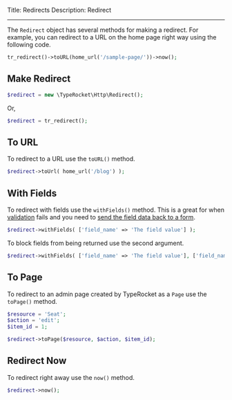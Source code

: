 Title: Redirects
Description: Redirect 

---

The `Redirect` object has several methods for making a redirect. For example, you can redirect to a URL on the home page right way using the following code.

```php
tr_redirect()->toURL(home_url('/sample-page/'))->now();
```

## Make Redirect

```php
$redirect = new \TypeRocket\Http\Redirect();
```

Or,

```php
$redirect = tr_redirect();
```

## To URL

To redirect to a URL use the `toURL()` method.

```php
$redirect->toUrl( home_url('/blog') );
```

## With Fields

To redirect with fields use the `withFields()` method. This is a great for when [validation](https://v3.typerocket.com/docs/v3/validator/) fails and you need to [send the field data back to a form](https://v3.typerocket.com/docs/v3/forms/#section-use-old).  

```php
$redirect->withFields( ['field_name' => 'The field value'] );
```

To block fields from being returned use the second argument.

```php
$redirect->withFields( ['field_name' => 'The field value'], ['field_name'] );
```

## To Page

To redirect to an admin page created by TypeRocket as a `Page` use the `toPage()` method.

```php
$resource = 'Seat';
$action = 'edit';
$item_id = 1;

$redirect->toPage($resource, $action, $item_id);
```

## Redirect Now

To redirect right away use the `now()` method.

```php
$redirect->now();
```